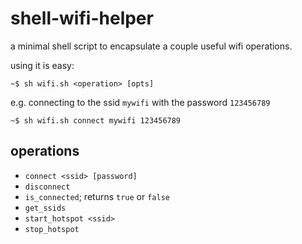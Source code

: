 # shell-wifi-helper
a minimal shell script to encapsulate a couple useful wifi operations.

using it is easy:

````shell
~$ sh wifi.sh <operation> [opts]
````

e.g. connecting to the ssid `mywifi` with the password `123456789`
````shell
~$ sh wifi.sh connect mywifi 123456789
````

## operations

* `connect <ssid> [password]`
* `disconnect`
* `is_connected`; returns `true` or `false`
* `get_ssids`
* `start_hotspot <ssid>`
* `stop_hotspot`
